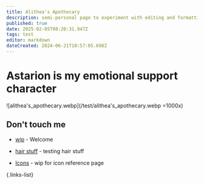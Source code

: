 ```yaml
---
title: Alithea's Apothecary
description: semi-personal page to experiment with editing and formatting without affecting the main content of the wiki
published: true
date: 2025-02-05T08:20:31.947Z
tags: test
editor: markdown
dateCreated: 2024-06-21T10:57:05.698Z
---
```


# Astarion is my emotional support character
![alithea's_apothecary.webp](/test/alithea's_apothecary.webp =1000x)

## Don't touch me

- [wip](/test/alitheas-apothecary/wip) - Welcome

- [hair stuff](/test/alitheas-apothecary/test) - testing hair stuff

- [Icons](/test/alitheas-apothecary/Icons) - wip for icon reference page

{.links-list}